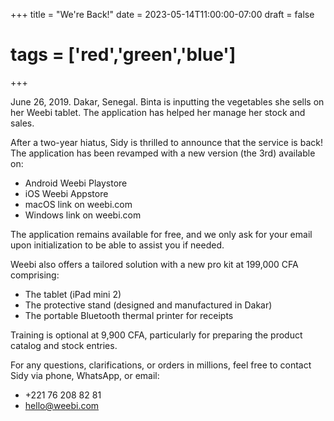 +++
title = "We're Back!"
date = 2023-05-14T11:00:00-07:00
draft = false
# tags = ['red','green','blue']
+++

June 26, 2019. Dakar, Senegal.
Binta is inputting the vegetables she sells on her Weebi tablet. The application has helped her manage her stock and sales.

After a two-year hiatus, Sidy is thrilled to announce that the service is back! The application has been revamped with a new version (the 3rd) available on:

- Android Weebi Playstore
- iOS Weebi Appstore
- macOS link on weebi.com
- Windows link on weebi.com

The application remains available for free, and we only ask for your email upon initialization to be able to assist you if needed.

Weebi also offers a tailored solution with a new pro kit at 199,000 CFA comprising:

- The tablet (iPad mini 2)
- The protective stand (designed and manufactured in Dakar)
- The portable Bluetooth thermal printer for receipts

Training is optional at 9,900 CFA, particularly for preparing the product catalog and stock entries.

For any questions, clarifications, or orders in millions, feel free to contact Sidy via phone, WhatsApp, or email:

- +221 76 208 82 81
- hello@weebi.com
